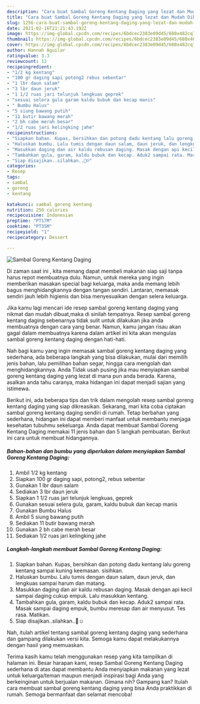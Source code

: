 ```yaml
---
description: "Cara buat Sambal Goreng Kentang Daging yang lezat dan Mudah Dibuat"
title: "Cara buat Sambal Goreng Kentang Daging yang lezat dan Mudah Dibuat"
slug: 1256-cara-buat-sambal-goreng-kentang-daging-yang-lezat-dan-mudah-dibuat
date: 2021-02-16T21:21:43.192Z
image: https://img-global.cpcdn.com/recipes/6bdcec2383e09d45/680x482cq70/sambal-goreng-kentang-daging-foto-resep-utama.jpg
thumbnail: https://img-global.cpcdn.com/recipes/6bdcec2383e09d45/680x482cq70/sambal-goreng-kentang-daging-foto-resep-utama.jpg
cover: https://img-global.cpcdn.com/recipes/6bdcec2383e09d45/680x482cq70/sambal-goreng-kentang-daging-foto-resep-utama.jpg
author: Hannah Aguilar
ratingvalue: 3.3
reviewcount: 12
recipeingredient:
- "1/2 kg kentang"
- "100 gr daging sapi potong2 rebus sebentar"
- "1 lbr daun salam"
- "3 lbr daun jeruk"
- "1 1/2 ruas jari telunjuk lengkuas geprek"
- "sesuai selera gula garam kaldu bubuk dan kecap manis"
- " Bumbu Halus"
- "5 siung bawang putih"
- "11 butir bawang merah"
- "2 bh cabe merah besar"
- "1/2 ruas jari kelingking jahe"
recipeinstructions:
- "Siapkan bahan. Kupas, bersihkan dan potong dadu kentang lalu goreng kentang sampai kuning keemasan. sisihkan."
- "Haluskan bumbu. Lalu tumis dengan daun salam, daun jeruk, dan lengkuas sampai harum dan matang."
- "Masukkan daging dan air kaldu rebusan daging. Masak dengan api kecil sampai daging cukup empuk. Lalu masukkan kentang."
- "Tambahkan gula, garam, kaldu bubuk dan kecap. Aduk2 sampai rata. Masak sampai daging empuk, bumbu meresap dan air menyusut. Tes rasa. Matikan."
- "Siap disajikan..silahkan..🙏☺️"
categories:
- Resep
tags:
- sambal
- goreng
- kentang

katakunci: sambal goreng kentang 
nutrition: 256 calories
recipecuisine: Indonesian
preptime: "PT17M"
cooktime: "PT35M"
recipeyield: "1"
recipecategory: Dessert

---
```



![Sambal Goreng Kentang Daging](https://img-global.cpcdn.com/recipes/6bdcec2383e09d45/680x482cq70/sambal-goreng-kentang-daging-foto-resep-utama.jpg)

Di zaman  saat ini , kita memang dapat membeli makanan siap saji tanpa harus repot membuatnya dulu. Namun, untuk mereka yang ingin memberikan masakan special bagi keluarga, maka anda memang lebih bagus menghidangkannya dengan tangan sendiri. Lantaran, memasak sendiri jauh lebih higienis dan bisa menyesuaikan dengan selera keluarga.

Jika kamu lagi mencari ide resep sambal goreng kentang daging yang nikmat dan mudah dibuat,maka di sinilah tempatnya. Resep sambal goreng kentang daging  sebenarnya tidak sulit untuk dilakukan jika anda membuatnya dengan cara yang benar. Namun, kamu jangan risau akan gagal dalam membuatnya 
karena dalam artikel ini kita akan mengulas sambal goreng kentang daging dengan hati-hati.  



Nah bagi kamu yang ingin memasak sambal goreng kentang daging yang sederhana, ada beberapa langkah yang bisa dilakukan, mulai dari memilih jenis bahan, lalu pemilihan bahan segar, hingga cara mengolah dan menghidangkannya. Anda Tidak usah pusing jika mau menyiapkan sambal goreng kentang daging yang lezat di mana pun anda berada. Karena, asalkan anda  tahu caranya, maka hidangan ini dapat menjadi sajian yang istimewa.

Berikut ini, ada beberapa tips dan trik dalam mengolah resep sambal goreng kentang daging yang siap dikreasikan. Sekarang, mari kita coba ciptakan sambal goreng kentang daging sendiri di rumah. Tetap berbahan yang sederhana, hidangan ini dapat memberi manfaat untuk membantu menjaga kesehatan tubuhmu sekeluarga. Anda dapat membuat Sambal Goreng Kentang Daging memakai 11 jenis bahan dan 5 langkah pembuatan. Berikut ini cara untuk membuat hidangannya.

<!--inarticleads1-->

##### Bahan-bahan dan bumbu yang diperlukan dalam menyiapkan Sambal Goreng Kentang Daging:

1. Ambil 1/2 kg kentang
1. Siapkan 100 gr daging sapi, potong2, rebus sebentar
1. Gunakan 1 lbr daun salam
1. Sediakan 3 lbr daun jeruk
1. Siapkan 1 1/2 ruas jari telunjuk lengkuas, geprek
1. Gunakan sesuai selera gula, garam, kaldu bubuk dan kecap manis
1. Gunakan  Bumbu Halus
1. Ambil 5 siung bawang putih
1. Sediakan 11 butir bawang merah
1. Gunakan 2 bh cabe merah besar
1. Sediakan 1/2 ruas jari kelingking jahe




<!--inarticleads2-->

##### Langkah-langkah membuat Sambal Goreng Kentang Daging:

1. Siapkan bahan. Kupas, bersihkan dan potong dadu kentang lalu goreng kentang sampai kuning keemasan. sisihkan.
1. Haluskan bumbu. Lalu tumis dengan daun salam, daun jeruk, dan lengkuas sampai harum dan matang.
1. Masukkan daging dan air kaldu rebusan daging. Masak dengan api kecil sampai daging cukup empuk. Lalu masukkan kentang.
1. Tambahkan gula, garam, kaldu bubuk dan kecap. Aduk2 sampai rata. Masak sampai daging empuk, bumbu meresap dan air menyusut. Tes rasa. Matikan.
1. Siap disajikan..silahkan..🙏☺️




Nah, itulah artikel tentang  sambal goreng kentang daging  yang sederhana dan gampang dilakukan versi kita. Semoga kamu dapat melakukannya dengan hasil yang memuaskan. 

Terima kasih kamu telah menggunakan resep yang kita tampilkan di halaman ini. Besar harapan kami, resep  Sambal Goreng Kentang Daging sederhana di atas dapat membantu Anda menyiapkan makanan yang lezat untuk keluarga/teman maupun menjadi inspirasi bagi Anda yang berkeinginan untuk berjualan makanan. Gimana nih? Gampang kan? Itulah cara membuat sambal goreng kentang daging yang bisa Anda praktikkan di rumah. Semoga bermanfaat dan selamat mencoba!

